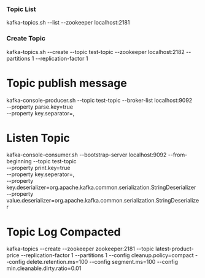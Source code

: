 ### Topic List

kafka-topics.sh --list --zookeeper localhost:2181

### Create Topic
kafka-topics.sh --create --topic test-topic  --zookeeper localhost:2182 --partitions 1 --replication-factor 1


# Topic publish message
kafka-console-producer.sh --topic test-topic --broker-list localhost:9092 \
--property parse.key=true \
--property key.separator=,

# Listen Topic
kafka-console-consumer.sh --bootstrap-server localhost:9092 --from-beginning --topic test-topic \
--property print.key=true \
--property key.seperator=, \
--property key.deserializer=org.apache.kafka.common.serialization.StringDeserializer \
--property value.deserializer=org.apache.kafka.common.serialization.StringDeserializer


# Topic Log Compacted

kafka-topics --create --zookeeper zookeeper:2181 --topic latest-product-price --replication-factor 1 --partitions 1 --config cleanup.policy=compact --config delete.retention.ms=100  --config segment.ms=100 --config min.cleanable.dirty.ratio=0.01
